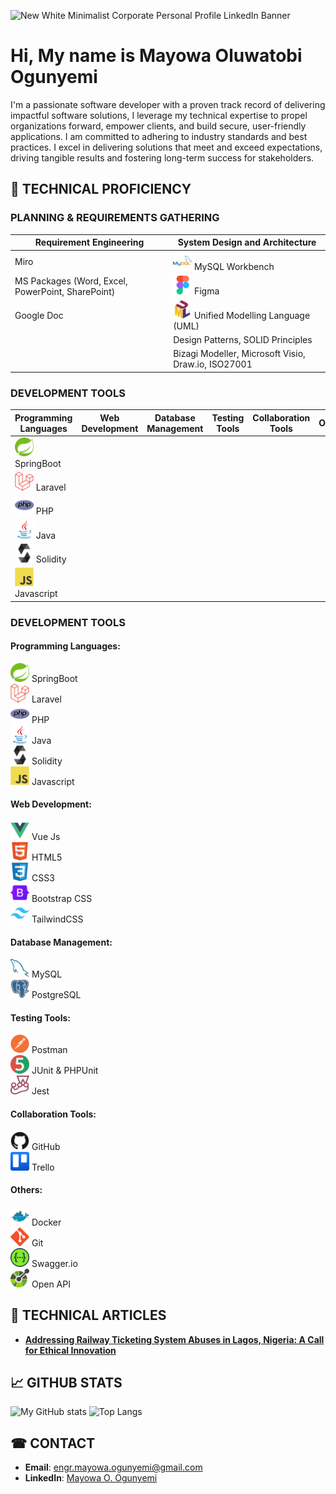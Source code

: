 ![New White Minimalist Corporate Personal Profile LinkedIn Banner](https://github.com/MayowaOgunyemi/MayowaOgunyemi/assets/94368441/287dfd1f-ba89-4235-a5e0-c45fee0976c9)
# Hi, My name is Mayowa Oluwatobi Ogunyemi

I'm a passionate software developer with a proven track record of delivering impactful software solutions, I leverage my technical expertise to propel organizations forward, empower clients, and build secure, user-friendly applications. I am committed to adhering to industry standards and best practices. I excel in delivering solutions that meet and exceed expectations, driving tangible results and fostering long-term success for stakeholders.

## 🔹 TECHNICAL PROFICIENCY
### PLANNING & REQUIREMENTS GATHERING
| Requirement Engineering                           | System Design and Architecture | 
| ------------------------------------------------- | ------------------------------ |
| Miro                                              | <img src="https://raw.githubusercontent.com/devicons/devicon/master/icons/mysql/mysql-original-wordmark.svg" alt="MySQL Workbench" width="30" height="30"/> MySQL Workbench                               |
| MS Packages (Word, Excel, PowerPoint, SharePoint) | <img src="https://raw.githubusercontent.com/devicons/devicon/master/icons/figma/figma-original.svg" alt="Figma" width="30" height="30"/> Figma                              |
| Google Doc                                        | <img src="https://raw.githubusercontent.com/devicons/devicon/master/icons/unifiedmodelinglanguage/unifiedmodelinglanguage-original.svg" alt="Unified modeling language" width="30" height="30"/> Unified Modelling Language (UML)                               |
|                                                   | Design Patterns, SOLID Principles |
|                                                   | Bizagi Modeller, Microsoft Visio, Draw.io, ISO27001 |

### DEVELOPMENT TOOLS
| Programming Languages | Web Development | Database Management | Testing Tools | Collaboration Tools | Others |
| --------------------- | --------------- | ------------------- | ------------- | ------------------- | ------ |
| <img src="https://github.com/devicons/devicon/blob/master/icons/spring/spring-original.svg" alt="Spring Boot" width="30" height="30"/> SpringBoot | | | | | |
| <img src="https://raw.githubusercontent.com/devicons/devicon/master/icons/laravel/laravel-original.svg" alt="Laravel" width="30" height="30"/> Laravel | | | | | |
| <img src="https://raw.githubusercontent.com/devicons/devicon/master/icons/php/php-original.svg" alt="PHP" width="30" height="30"/> PHP | | | | | |
| <img src="https://github.com/devicons/devicon/blob/master/icons/java/java-original.svg" alt="Java" width="30" height="30"/> Java | | | | | |
| <img src="https://raw.githubusercontent.com/devicons/devicon/master/icons/solidity/solidity-original.svg" alt="Solidity" width="30" height="30"/> Solidity | | | | | |
| <img src="https://github.com/devicons/devicon/blob/master/icons/javascript/javascript-original.svg" alt="Java" width="30" height="30"/> Javascript | | | | | |

### DEVELOPMENT TOOLS

#### Programming Languages:

<p align="left">
<!--   <!--<img src="https://camo.githubusercontent.com/devicons/devicon/master/icons/spring/spring-original.svg" alt="Spring Boot" width="30" height="30"/> --> 
  <img src="https://github.com/devicons/devicon/blob/master/icons/spring/spring-original.svg" alt="Spring Boot" width="30" height="30"/> SpringBoot </br>
  <img src="https://raw.githubusercontent.com/devicons/devicon/master/icons/laravel/laravel-original.svg" alt="Laravel" width="30" height="30"/> Laravel </br>
  <img src="https://raw.githubusercontent.com/devicons/devicon/master/icons/php/php-original.svg" alt="PHP" width="30" height="30"/> PHP </br>
  <img src="https://github.com/devicons/devicon/blob/master/icons/java/java-original.svg" alt="Java" width="30" height="30"/> Java </br>
  <img src="https://raw.githubusercontent.com/devicons/devicon/master/icons/solidity/solidity-original.svg" alt="Solidity" width="30" height="30"/> Solidity </br>
  <img src="https://github.com/devicons/devicon/blob/master/icons/javascript/javascript-original.svg" alt="Java" width="30" height="30"/> Javascript </br>
  
  <!-- Add more icons as needed -->
</p>

#### Web Development:

<p align="left">
  <img src="https://raw.githubusercontent.com/devicons/devicon/master/icons/vuejs/vuejs-original.svg" alt="Vue JS" width="30" height="30"/> Vue Js </br>
  <img src="https://raw.githubusercontent.com/devicons/devicon/master/icons/html5/html5-original.svg" alt="HTML and HTML 5" width="30" height="30"/> HTML5 </br>
  <img src="https://raw.githubusercontent.com/devicons/devicon/master/icons/css3/css3-original.svg" alt="CSS3" width="30" height="30"/> CSS3 </br>
  <img src="https://raw.githubusercontent.com/devicons/devicon/master/icons/bootstrap/bootstrap-original.svg" alt="Bootstrap" width="30" height="30"/> Bootstrap CSS </br>
  <img src="https://raw.githubusercontent.com/devicons/devicon/master/icons/tailwindcss/tailwindcss-original.svg" alt="TailwindCSS" width="30" height="30"/> TailwindCSS </br>
  <!-- Add more icons as needed -->
</p>

#### Database Management:

<p align="left">
  <img src="https://raw.githubusercontent.com/devicons/devicon/master/icons/mysql/mysql-original.svg" alt="Mysql" width="30" height="30"/> MySQL </br>
  <img src="https://raw.githubusercontent.com/devicons/devicon/master/icons/postgresql/postgresql-original.svg" alt="Postgresql" width="30" height="30"/> PostgreSQL </br>
  <!-- Add more icons as needed -->
</p>

#### Testing Tools:

<p align="left">
  <img src="https://raw.githubusercontent.com/devicons/devicon/master/icons/postman/postman-original.svg" alt="Postman" width="30" height="30"/> Postman </br>
  <img src="https://raw.githubusercontent.com/devicons/devicon/master/icons/junit/junit-original.svg" alt="Junit" width="30" height="30"/> JUnit & PHPUnit </br>
  <img src="https://raw.githubusercontent.com/devicons/devicon/master/icons/jest/jest-plain.svg" alt="Jest" width="30" height="30"/> Jest </br>
  <!-- Add more icons as needed -->
</p>

#### Collaboration Tools:

<p align="left">
  <img src="https://raw.githubusercontent.com/devicons/devicon/master/icons/github/github-original.svg" alt="Github" width="30" height="30"/> GitHub </br>
  <img src="https://raw.githubusercontent.com/devicons/devicon/master/icons/trello/trello-original.svg" alt="Trello" width="30" height="30"/> Trello </br>
  <!-- Add more icons as needed -->
</p>

#### Others:
<p align="left">
  <img src="https://raw.githubusercontent.com/devicons/devicon/master/icons/docker/docker-original.svg" alt="Docker" width="30" height="30"/> Docker </br>
  <img src="https://raw.githubusercontent.com/devicons/devicon/master/icons/git/git-original.svg" alt="Git" width="30" height="30"/> Git </br>
  <img src="https://raw.githubusercontent.com/devicons/devicon/master/icons/swagger/swagger-original.svg" alt="Swagger" width="30" height="30"/> Swagger.io </br>
  <img src="https://raw.githubusercontent.com/devicons/devicon/master/icons/openapi/openapi-original.svg" alt="Open API Specification" width="30" height="30"/> Open API </br>
  <!-- Add more icons as needed -->
</p>

## 🔹 TECHNICAL ARTICLES
- **[Addressing Railway Ticketing System Abuses in Lagos, Nigeria: A Call for Ethical Innovation](https://medium.com/@engrmayoronline/addressing-railway-ticketing-system-abuses-in-lagos-nigeria-a-call-for-ethical-innovation-398b8a4f601c)**

## 📈 GITHUB STATS
![My GitHub stats](https://github-readme-stats.vercel.app/api?username=MayowaOgunyemi&show_icons=true&theme=radical)
![Top Langs](https://github-readme-stats.vercel.app/api/top-langs/?username=MayowaOgunyemi&layout=compact)


## ☎ CONTACT
- **Email**: [engr.mayowa.ogunyemi@gmail.com](mailto:engr.mayowa.ogunyemi@gmail.com)
- **LinkedIn**: [Mayowa O. Ogunyemi](https://www.linkedin.com/in/mayowaogunyemi)
